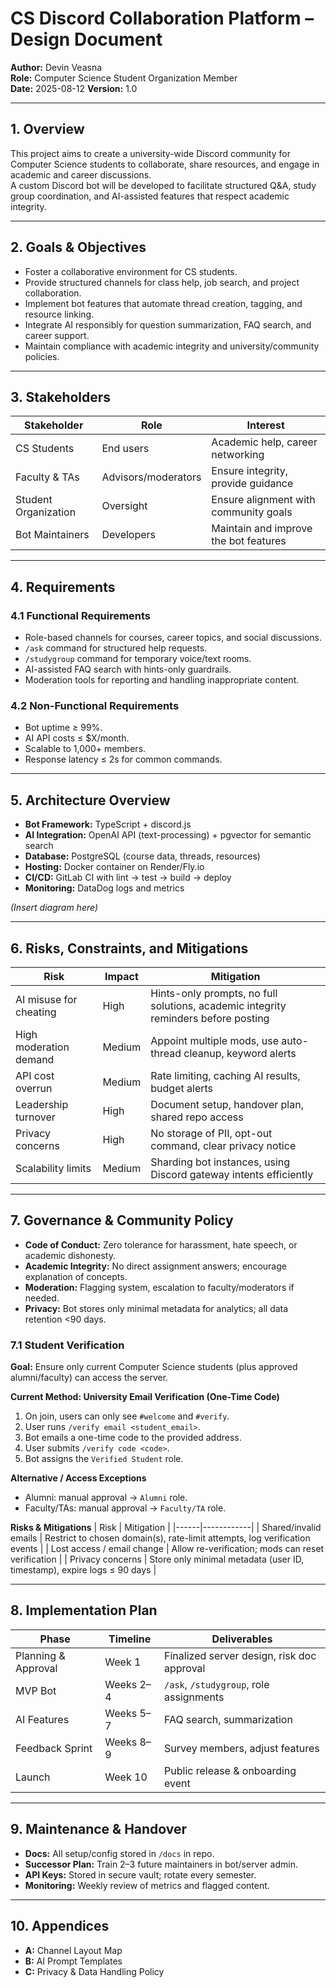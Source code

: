 # CS Discord Collaboration Platform – Design Document

**Author:** Devin Veasna  
**Role:** Computer Science Student Organization Member  
**Date:** 2025-08-12
**Version:** 1.0  

---

## 1. Overview
This project aims to create a university-wide Discord community for Computer Science students to collaborate, share resources, and engage in academic and career discussions.  
A custom Discord bot will be developed to facilitate structured Q&A, study group coordination, and AI-assisted features that respect academic integrity.

---

## 2. Goals & Objectives
- Foster a collaborative environment for CS students.
- Provide structured channels for class help, job search, and project collaboration.
- Implement bot features that automate thread creation, tagging, and resource linking.
- Integrate AI responsibly for question summarization, FAQ search, and career support.
- Maintain compliance with academic integrity and university/community policies.

---

## 3. Stakeholders
| Stakeholder | Role | Interest |
|-------------|------|----------|
| CS Students | End users | Academic help, career networking |
| Faculty & TAs | Advisors/moderators | Ensure integrity, provide guidance |
| Student Organization | Oversight | Ensure alignment with community goals |
| Bot Maintainers | Developers | Maintain and improve the bot features |

---

## 4. Requirements

### 4.1 Functional Requirements
- Role-based channels for courses, career topics, and social discussions.
- `/ask` command for structured help requests.
- `/studygroup` command for temporary voice/text rooms.
- AI-assisted FAQ search with hints-only guardrails.
- Moderation tools for reporting and handling inappropriate content.

### 4.2 Non-Functional Requirements
- Bot uptime ≥ 99%.
- AI API costs ≤ $X/month.
- Scalable to 1,000+ members.
- Response latency ≤ 2s for common commands.

---

## 5. Architecture Overview
- **Bot Framework:** TypeScript + discord.js
- **AI Integration:** OpenAI API (text-processing) + pgvector for semantic search
- **Database:** PostgreSQL (course data, threads, resources)
- **Hosting:** Docker container on Render/Fly.io
- **CI/CD:** GitLab CI with lint → test → build → deploy
- **Monitoring:** DataDog logs and metrics

*(Insert diagram here)*

---

## 6. Risks, Constraints, and Mitigations

| Risk | Impact | Mitigation |
|------|--------|------------|
| AI misuse for cheating | High | Hints-only prompts, no full solutions, academic integrity reminders before posting |
| High moderation demand | Medium | Appoint multiple mods, use auto-thread cleanup, keyword alerts |
| API cost overrun | Medium | Rate limiting, caching AI results, budget alerts |
| Leadership turnover | High | Document setup, handover plan, shared repo access |
| Privacy concerns | High | No storage of PII, opt-out command, clear privacy notice |
| Scalability limits | Medium | Sharding bot instances, using Discord gateway intents efficiently |

---

## 7. Governance & Community Policy
- **Code of Conduct:** Zero tolerance for harassment, hate speech, or academic dishonesty.
- **Academic Integrity:** No direct assignment answers; encourage explanation of concepts.
- **Moderation:** Flagging system, escalation to faculty/moderators if needed.
- **Privacy:** Bot stores only minimal metadata for analytics; all data retention <90 days.

### 7.1 Student Verification

**Goal:** Ensure only current Computer Science students (plus approved alumni/faculty) can access the server.

**Current Method: University Email Verification (One-Time Code)**
1. On join, users can only see `#welcome` and `#verify`.
2. User runs `/verify email <student_email>`.
3. Bot emails a one-time code to the provided address.
4. User submits `/verify code <code>`.
5. Bot assigns the `Verified Student` role.

**Alternative / Access Exceptions**
- Alumni: manual approval → `Alumni` role.
- Faculty/TAs: manual approval → `Faculty/TA` role.

**Risks & Mitigations**
| Risk | Mitigation |
|------|------------|
| Shared/invalid emails | Restrict to chosen domain(s), rate-limit attempts, log verification events |
| Lost access / email change | Allow re-verification; mods can reset verification |
| Privacy concerns | Store only minimal metadata (user ID, timestamp), expire logs ≤ 90 days |

---

## 8. Implementation Plan
| Phase | Timeline | Deliverables |
|-------|----------|--------------|
| Planning & Approval | Week 1 | Finalized server design, risk doc approval |
| MVP Bot | Weeks 2–4 | `/ask`, `/studygroup`, role assignments |
| AI Features | Weeks 5–7 | FAQ search, summarization |
| Feedback Sprint | Weeks 8–9 | Survey members, adjust features |
| Launch | Week 10 | Public release & onboarding event |

---

## 9. Maintenance & Handover
- **Docs:** All setup/config stored in `/docs` in repo.
- **Successor Plan:** Train 2–3 future maintainers in bot/server admin.
- **API Keys:** Stored in secure vault; rotate every semester.
- **Monitoring:** Weekly review of metrics and flagged content.

---

## 10. Appendices
- **A:** Channel Layout Map
- **B:** AI Prompt Templates
- **C:** Privacy & Data Handling Policy
